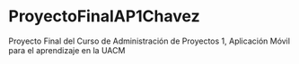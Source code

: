 # ProyectoFinalAP1Chavez
Proyecto Final del Curso de Administración de Proyectos 1, Aplicación Móvil para el aprendizaje en la UACM 
